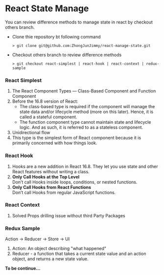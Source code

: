 # React State Manage
You can review difference methods to manage state in react by checkout others branch.


- Clone thie repository bt following command
  
  `> git clone git@github.com:ZhongJunJimmy/react-manage-state.git`
- Checkout others branch to review difference methods 

  `> git checkout react-simplest | react-hook | react-context | redux-sample`


### React Simplest
1. The React Component Types — Class-Based Component and Function Component
2. Before the 16.8 version of React:
	- The class-based type is required if the component will manage the state data and/or lifecycle method (more on this later). Hence, it is called a stateful component.
	- The function component type cannot maintain state and lifecycle logic. And as such, it is referred to as a stateless component.
3. Unidirectional flow
4. This type is the simplest form of React component because it is primarily concerned with how things look.

### React Hook
1. Hooks are a new addition in React 16.8. They let you use state and other React features without writing a class.
2. **Only Call Hooks at the Top Level**  
Don’t call Hooks inside loops, conditions, or nested functions.
3. **Only Call Hooks from React Functions**  
Don’t call Hooks from regular JavaScript functions.  

### React Context
1. Solved Props drilling issue without third Party Packages

### Redux Sample
Action -> Reducer -> Store -> UI  
1. Action: An object describing "what happened"  
2. Reducer - a function that takes a current state value and an action object, and returns a new state value.  

**To be continue...**

